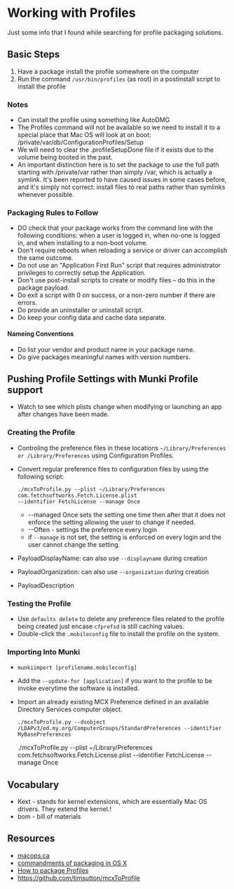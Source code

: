 # Working with Profiles

Just some info that I found while searching for profile packaging solutions.

## Basic Steps

1. Have a package install the profile somewhere on the computer
2. Run the command `/usr/bin/profiles` (as root) in a postinstall script to install the profile

### Notes

- Can install the profile using something like AutoDMG
- The Profiles command will not be available so we need to install it to a special place that Mac OS will look at on boot: /private/var/db/ConfigurationProfiles/Setup
- We will need to clear the .profileSetupDone file if it exists due to the volume being booted in the past.
- An important distinction here is to set the package to use the full path starting with /private/var rather than simply /var, which is actually a symlink. It's been reported to have caused issues in some cases before, and it's simply not correct: install files to real paths rather than symlinks whenever possible.

### Packaging Rules to Follow

- DO check that your package works from the command line with the following conditions: when a user is logged in, when no-one is logged in, and when installing to a non-boot volume.
- Don't require reboots when reloading a service or driver can accomplish the same outcome.
- Do not use an "Application First Run" script that requires administrator privileges to correctly setup the Application.
- Don't use post-install scripts to create or modify files – do this in the package payload.
- Do exit a script with 0 on success, or a non-zero number if there are errors.
- Do provide an uninstaller or uninstall script.
- Do keep your config data and cache data separate.

#### Nameing Conventions

- Do list your vendor and product name in your package name.
- Do give packages meaningful names with version numbers.

## Pushing Profile Settings with Munki Profile support

- Watch to see which plists change when modifying or launching an app after changes have been made.

### Creating the Profile

- Controling the preference files in these locations `~/Library/Preferences or /Library/Preferences` using Configuration Profiles.
- Convert regular preference files to configuration files by using the following script:

      ./mcxToProfile.py --plist ~/Library/Preferences
      com.fetchsoftworks.Fetch.License.plist
      --identifier FetchLicense --manage Once

  - --managed Once sets the setting one time then after that it does not enforce the setting allowing the user to change if needed.
  - --Often - settings the preference every login
  - if `--manage` is not set, the setting is enforced on every login and the user cannot change the setting.
- PayloadDisplayName: can also use `--displayname` during creation
- PayloadOrganization: can also use `--organization` during creation
- PayloadDescription

### Testing the Profile

- Use `defaults delete` to delete any preference files related to the profile being created just encase `cfprefsd` is still caching values.
- Double-click the `.mobileconfig` file to install the profile on the system.

### Importing Into Munki

- `munkiimport [profilename.mobileconfig]`
- Add the `--update-for [application]` if you want to the profile to be invoke everytime the software is installed.
- Import an already existing MCX Preference defined in an available Directory Services computer object.

      ./mcxToProfile.py --dsobject
      /LDAPv3/od.my.org/ComputerGroups/StandardPreferences --identifier
      MyBasePreferences

    ./mcxToProfile.py --plist ~/Library/Preferences com.fetchsoftworks.Fetch.License.plist --identifier FetchLicense --manage Once

## Vocabulary

- Kext - stands for kernel extensions, which are essentially Mac OS drivers. They extend the kernel.!
- bom - bill of materials

## Resources

- [macops.ca](https://macops.ca)
- [commandments of packaging in OS X](https://www.afp548.com/2010/06/03/the-commandments-of-packaging-in-os-x/)
- [How to package Profiles](https://macops.ca/how-to-package-profiles)
- https://github.com/timsutton/mcxToProfile
